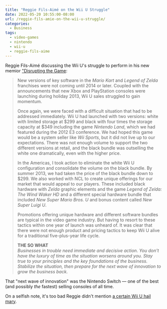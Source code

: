 ```yaml
---
title: "Reggie Fils-Aimé on the Wii U Struggle"
date: 2022-05-20 10:55:00-08:00
url: /reggie-fils-amie-on-the-wii-u-struggle/
categories:
  - Business
tags:
  - video-games
  - nintendo
  - wii-u
  - reggie-fils-aime
---
```


Reggie Fils-Aimé discussing the Wii U's struggle to perform in his new memior ["Disrupting the Game](https://www.reggiefils-aime.com/book):

> New versions of key software in the _Mario Kart_ and _Legend of Zelda_ franchises were not coming until 2014 or later. Coupled with the announcements that new Xbox and PlayStation consoles were launching during holiday 2013, Wii U sales struggled to gain momentum.
>
> Once again, we were faced with a difficult situation that had to be addressed immediately. Wii U had launched with two versions: white with limited storage at $299 and black with four times the storage capacity at $349 including the game _Nintendo Land_, which we had featured during the 2012 E3 conference. We had hoped this game would be a system seller like _Wii Sports_, but it did not live up to our expectations. There was not enough volume to support the two different versions at retail, and the black bundle was outselling the white one dramatically, even with the higher price.
>
> In the Americas, I took action to eliminate the white Wii U configuration and consolidate the volume on the black bundle. By summer 2013, we had taken the price of the black bundle down to $299. We also worked with NCL to create unique offerings for our market that would appeal to our players. These included black hardware with _Zelda_ graphic elements and the game _Legend of Zelda: The Wind Waker HD_ and a different special hardware bundle that included _New Super Mario Bros. U_ and bonus content called _New Super Luigi U_.
>
> Promotions offering unique hardware and different software bundles are typical in the video game industry. But having to resort to these tactics within one year of launch was unheard of. It was clear that there were not enough product and pricing tactics to keep Wii U alive for a traditional five-plus-year life cycle.
>
> **THE SO WHAT**\
> _Businesses in trouble need immediate and decisive action. You don't have the luxury of time as the situation worsens around you. Stay true to your principles and the key foundations of the business. Stabilize the situation, then prepare for the next wave of innovation to grow the business back._

That "next wave of innovation" was the Nintendo Switch — one of the best (and possibly _the_ fastest) selling consoles of all time.

On a selfish note, it's too bad Reggie didn't mention [a certain Wii U hail mary](/2014/06/01/hail-mario/).
